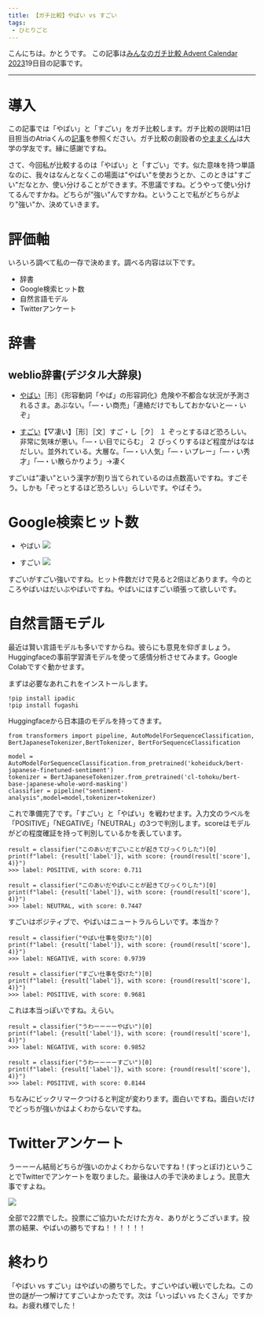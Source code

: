 ```yaml
---
title: 【ガチ比較】やばい vs すごい
tags: 
 - ひとりごと
---
```


こんにちは。かとうです。
この記事は[みんなのガチ比較 Advent Calendar 2023](https://adventar.org/calendars/8623)19日目の記事です。

---

# 導入
この記事では「やばい」と「すごい」をガチ比較します。ガチ比較の説明は1日目担当のAtriaくんの[記事](https://note.com/riariariaa/n/n129c15e767dc)を参照ください。ガチ比較の創設者の[やままくん](https://front-hair.hatenablog.com/about)は大学の学友です。縁に感謝ですね。

さて、今回私が比較するのは「やばい」と「すごい」です。似た意味を持つ単語なのに、我々はなんとなくこの場面は"やばい"を使おうとか、このときは"すごい"だなとか、使い分けることができます。不思議ですね。どうやって使い分けてるんですかね。どちらが"強い"んですかね。ということで私がどちらがより"強い"か、決めていきます。

# 評価軸
いろいろ調べて私の一存で決めます。調べる内容は以下です。
- 辞書
- Google検索ヒット数
- 自然言語モデル
- Twitterアンケート

# 辞書
## weblio辞書(デジタル大辞泉)
- [やばい](https://www.weblio.jp/content/%E3%82%84%E3%81%B0%E3%81%84)［形］《形容動詞「やば」の形容詞化》危険や不都合な状況が予測されるさま。あぶない。「—・い商売」「連絡だけでもしておかないと—・いぞ」

- [すごい](https://www.weblio.jp/content/%E3%81%99%E3%81%94%E3%81%84)【▽凄い】［形］［文］すご・し［ク］
    １ ぞっとするほど恐ろしい。非常に気味が悪い。「—・い目でにらむ」
    ２ びっくりするほど程度がはなはだしい。並外れている。大層な。「—・い人気」「—・いプレー」「—・い秀才」「—・い散らかりよう」→凄く

すごいは"凄い"という漢字が割り当てられているのは点数高いですね。すごそう。しかも「ぞっとするほど恐ろしい」らしいです。やばそう。

# Google検索ヒット数

- やばい
![](https://cdn.discordapp.com/attachments/633986787529981975/1186129614905557012/2023-12-18_11.15.28.png?ex=65922049&is=657fab49&hm=430bdf0e4063aeb787842c0ada383fcb292f238be39f638eda07b2d799199ea5&)

- すごい
![](https://cdn.discordapp.com/attachments/633986787529981975/1186129644248903690/2023-12-18_11.15.40.png?ex=65922050&is=657fab50&hm=4ee1ae55c0ef146fd2037f93daf61f86828b9d787059295fd78c17d13772405b&)

すごいがすごい強いですね。ヒット件数だけで見ると2倍ほどあります。今のところやばいはだいぶやばいですね。やばいにはすごい頑張って欲しいです。

# 自然言語モデル
最近は賢い言語モデルも多いですからね。彼らにも意見を仰ぎましょう。Huggingfaceの事前学習済モデルを使って感情分析させてみます。Google Colabですぐ動かせます。

まずは必要なあれこれをインストールします。
```
!pip install ipadic
!pip install fugashi
```

Huggingfaceから日本語のモデルを持ってきます。
```
from transformers import pipeline, AutoModelForSequenceClassification, BertJapaneseTokenizer,BertTokenizer, BertForSequenceClassification

model = AutoModelForSequenceClassification.from_pretrained('koheiduck/bert-japanese-finetuned-sentiment') 
tokenizer = BertJapaneseTokenizer.from_pretrained('cl-tohoku/bert-base-japanese-whole-word-masking')
classifier = pipeline("sentiment-analysis",model=model,tokenizer=tokenizer)
```
これで準備完了です。「すごい」と「やばい」を戦わせます。入力文のラベルを「POSITIVE」「NEGATIVE」「NEUTRAL」の3つで判別します。scoreはモデルがどの程度確証を持って判別しているかを表しています。

```
result = classifier("このあいだすごいことが起きてびっくりした")[0]
print(f"label: {result['label']}, with score: {round(result['score'], 4)}")
>>> label: POSITIVE, with score: 0.711
```

```
result = classifier("このあいだやばいことが起きてびっくりした")[0]
print(f"label: {result['label']}, with score: {round(result['score'], 4)}")
>>> label: NEUTRAL, with score: 0.7447
```
すごいはポジティブで、やばいはニュートラルらしいです。本当か？

```
result = classifier("やばい仕事を受けた")[0]
print(f"label: {result['label']}, with score: {round(result['score'], 4)}")
>>> label: NEGATIVE, with score: 0.9739
```
```
result = classifier("すごい仕事を受けた")[0]
print(f"label: {result['label']}, with score: {round(result['score'], 4)}")
>>> label: POSITIVE, with score: 0.9681
```
これは本当っぽいですね。えらい。
```
result = classifier("うわーーーーやばい")[0]
print(f"label: {result['label']}, with score: {round(result['score'], 4)}")
>>> label: NEGATIVE, with score: 0.9852
```
```
result = classifier("うわーーーーすごい")[0]
print(f"label: {result['label']}, with score: {round(result['score'], 4)}")
>>> label: POSITIVE, with score: 0.8144
```
ちなみにビックリマークつけると判定が変わります。面白いですね。面白いだけでどっちが強いかはよくわからないですね。

# Twitterアンケート
うーーーん結局どちらが強いのかよくわからないですね！(すっとぼけ)ということでTwitterでアンケートを取りました。最後は人の手で決めましょう。民意大事ですよね。

![](https://cdn.discordapp.com/attachments/633986787529981975/1186614058896609351/2023-12-19_19.20.25.png?ex=6593e375&is=65816e75&hm=862d5f2ea62b4b09408fdb88d43143ca856068045939097b70cc09a8d17a8743&)

全部で22票でした。投票にご協力いただけた方々、ありがとうございます。投票の結果、やばいの勝ちですね！！！！！！

# 終わり
「やばい vs すごい」はやばいの勝ちでした。すごいやばい戦いでしたね。この世の謎が一つ解けてすごいよかったです。次は「いっぱい vs たくさん」ですかね。お疲れ様でした！